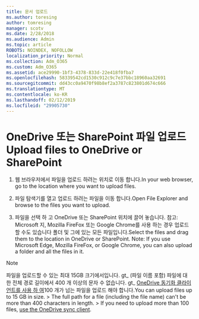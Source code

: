 ```yaml
---
title: 문서 업로드
ms.author: toresing
author: tomresing
manager: scotv
ms.date: 2/28/2018
ms.audience: Admin
ms.topic: article
ROBOTS: NOINDEX, NOFOLLOW
localization_priority: Normal
ms.collection: Adm_O365
ms.custom: Adm_O365
ms.assetid: ace29990-1bf3-4378-833d-22e418f0fba7
ms.openlocfilehash: 58339542cd1530c912c9c7e37bbc18960aa32691
ms.sourcegitcommit: dd43cc0a9470f98b8ef2a3787c823801d674c666
ms.translationtype: MT
ms.contentlocale: ko-KR
ms.lasthandoff: 02/12/2019
ms.locfileid: "29905730"
---
```

# <a name="upload-files-to-onedrive-or-sharepoint"></a><span data-ttu-id="c0185-102">OneDrive 또는 SharePoint 파일 업로드</span><span class="sxs-lookup"><span data-stu-id="c0185-102">Upload files to OneDrive or SharePoint</span></span>

1. <span data-ttu-id="c0185-103">웹 브라우저에서 파일을 업로드 하려는 위치로 이동 합니다.</span><span class="sxs-lookup"><span data-stu-id="c0185-103">In your web browser, go to the location where you want to upload files.</span></span>
    
2. <span data-ttu-id="c0185-104">파일 탐색기를 열고 업로드 하려는 파일을 이동 합니다.</span><span class="sxs-lookup"><span data-stu-id="c0185-104">Open File Explorer and browse to the files you want to upload.</span></span>
    
3. <span data-ttu-id="c0185-p101">파일을 선택 하 고 OneDrive 또는 SharePoint 위치에 끌어 놓습니다. 참고: Microsoft 지, Mozilla FireFox 또는 Google Chrome를 사용 하는 경우 업로드할 수도 있습니다 폴더 및 그에 있는 모든 파일입니다.</span><span class="sxs-lookup"><span data-stu-id="c0185-p101">Select the files and drag them to the location in OneDrive or SharePoint. Note: If you use Microsoft Edge, Mozilla FireFox, or Google Chrome, you can also upload a folder and all the files in it.</span></span>
    
> [!NOTE]
>  <span data-ttu-id="c0185-p102">파일을 업로드할 수 있는 최대 15GB 크기에서입니다. gt_ (파일 이름 포함) 파일에 대 한 전체 경로 길이에서 400 개 이상의 문자 수 없습니다. gt_ [OneDrive 동기화 클라이언트를 사용 하 여](https://go.microsoft.com/fwlink/?linkid=866427)100 개가 넘는 파일을 업로드 해야 합니다.</span><span class="sxs-lookup"><span data-stu-id="c0185-p102">You can upload files up to 15 GB in size. >  The full path for a file (including the file name) can't be more than 400 characters in length. >  If you need to upload more than 100 files, [use the OneDrive sync client](https://go.microsoft.com/fwlink/?linkid=866427).</span></span> 
  

